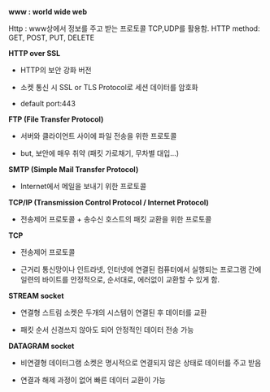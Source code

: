 **www : world wide web**

Http : www상에서 정보를 주고 받는 프로토콜
TCP,UDP를 활용함.
HTTP method: GET, POST, PUT, DELETE


**HTTP over SSL**

- HTTP의 보안 강화 버전

- 소켓 통신 시 SSL or TLS Protocol로 세션 데이터를 암호화

- default port:443


**FTP (File Transfer Protocol)**

- 서버와 클라이언트 사이에 파일 전송을 위한 프로토콜

- but, 보안에 매우 취약 (패킷 가로채기, 무차별 대입...)



**SMTP (Simple Mail Transfer Protocol)**

- Internet에서 메일을 보내기 위한 프로토콜



**TCP/IP (Transmission Control Protocol / Internet Protocol)**

- 전송제어 프로토콜 + 송수신 호스트의 패킷 교환을 위한 프로토콜


**TCP**

- 전송제어 프로토콜

- 근거리 통신망이나 인트라넷, 인터넷에 연결된 컴퓨터에서 실행되는 프로그램 간에 일련의 바이트를 안정적으로, 순서대로, 에러없이 교환할 수 있게 함.



**STREAM socket**

- 연결형 스트림 소켓은 두개의 시스템이 연결된 후 데이터를 교환

- 패킷 순서 신경쓰지 않아도 되어 안정적인 데이터 전송 가능



**DATAGRAM socket**

- 비연결형 데이터그램 소켓은 명시적으로 연결되지 않은 상태로 데이터를 주고 받음

- 연결과 해제 과정이 없어 빠른 데이터 교환이 가능
